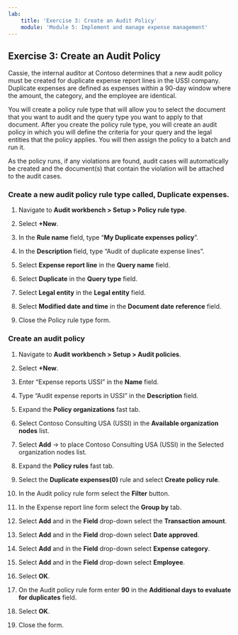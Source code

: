 ```yaml
---
lab:
    title: 'Exercise 3: Create an Audit Policy'
    module: 'Module 5: Implement and manage expense management'
---
```


## Exercise 3: Create an Audit Policy

Cassie, the internal auditor at Contoso determines that a new audit policy must be created for duplicate expense report lines in the USSI company. Duplicate expenses are defined as expenses within a 90-day window where the amount, the category, and the employee are identical.

You will create a policy rule type that will allow you to select the document that you want to audit and the query type you want to apply to that document. After you create the policy rule type, you will create an audit policy in which you will define the criteria for your query and the legal entities that the policy applies. You will then assign the policy to a batch and run it. 

As the policy runs, if any violations are found, audit cases will automatically be created and the document(s) that contain the violation will be attached to the audit cases.

### Create a new audit policy rule type called, Duplicate expenses.

1. Navigate to **Audit workbench &gt; Setup &gt; Policy rule type**.

2. Select **+New**.

3. In the **Rule name** field, type “**My Duplicate expenses policy**”.

4. In the **Description** field, type “Audit of duplicate expense lines”.

5. Select **Expense report line** in the **Query name** field.

6. Select **Duplicate** in the **Query type** field.

7. Select **Legal entity** in the **Legal entity** field.

8. Select **Modified date and time** in the **Document date** **reference** field.

9. Close the Policy rule type form.

### Create an audit policy

1. Navigate to **Audit workbench &gt; Setup &gt; Audit policies**.

2. Select **+New**.

3. Enter “Expense reports USSI” in the **Name** field.

4. Type “Audit expense reports in USSI” in the **Description** field.

5. Expand the **Policy organizations** fast tab.

6. Select Contoso Consulting USA (USSI) in the **Available organization nodes** list.

7. Select **Add** &#8594; to place Contoso Consulting USA (USSI) in the Selected organization nodes list.

8. Expand the **Policy rules** fast tab.

9. Select the **Duplicate expenses(0)** rule and select **Create policy rule**.

10. In the Audit policy rule form select the **Filter** button.

11. In the Expense report line form select the **Group by** tab.

12. Select **Add** and in the **Field** drop-down select the **Transaction amount**.

13. Select **Add** and in the **Field** drop-down select **Date approved**.

14. Select **Add** and in the **Field** drop-down select **Expense category**.

15. Select **Add** and in the **Field** drop-down select **Employee**.

16. Select **OK**.

17. On the Audit policy rule form enter **90** in the **Additional days to evaluate for duplicates** field.

18. Select **OK**.

19. Close the form.

 
